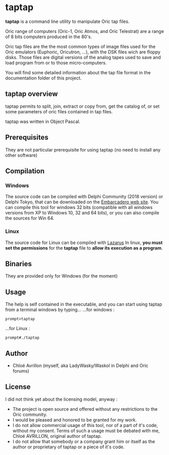 # taptap
**taptap** is a command line utility to manipulate Oric tap files.

Oric range of computers (Oric-1, Oric Atmos, and Oric Telestrat) are a range of 8 bits computers produced in the 80's.

Oric tap files are the the most common types of image files used for the Oric emulators (Euphoric, Oricutron, ...), with the DSK files wich are floppy disks.
Those files are digital versions of the analog tapes used to save and load program from or to those micro-computers.


You will find some detailed information about the tap file format in the documentation folder of this project.
## taptap overview
taptap permits to split, join, extract or copy from, get the catalog of, or set some parameters of oric files contained in tap files.

taptap was written in Object Pascal.

## Prerequisites
They are not particular prerequisite for using taptap (no need to install any other software)

## Compilation
### Windows
The source code can be compiled with Delphi Community (2018 version) or Delphi Tokyo, that can be downloaded on the [Embarcadero web site](https://www.embarcadero.com/products/delphi/starter).
You can compile this tool for windows 32 bits (compatible with all windows versions from XP to Windows 10, 32 and 64 bits), or you can also compile the sources for Win 64.
### Linux
The source code for Linux can be compiled with [Lazarus](https://www.lazarus-ide.org/)
In linux, **you must set the permissions** for the **taptap** file to **allow its execution as a program**.

## Binaries
They are provided only for Windows (for the moment)

## Usage
The help is self contained in the executable, and you can start using taptap from a terminal windows by typing...
...for windows :
```
prompt>taptap
```

...for Linux :
```
prompt#./taptap
```

## Author
* Chloé Avrillon (myself, aka LadyWasky/Waskol in Delphi and Oric forums)

## License
I did not think yet about the licensing model, anyway : 
* The project is open source and offered without any restrictions to the Oric community.
* I would be pleased and honored to be granted for my work.
* I do not allow commercial usage of this tool, nor of a part of it's code, without my consent. Terms of such a usage must be debated with me, Chloé AVRILLON, original author of taptap.
* I do not allow that somebody or a company grant him or itself as the author or proprietary of taptap or a piece of it's code.
 



 
